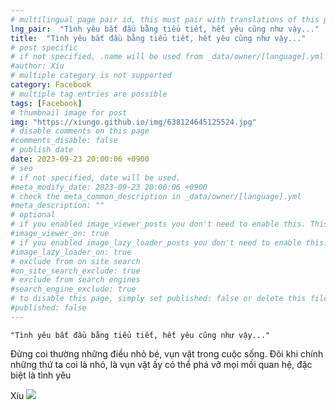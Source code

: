 ```yaml
---
# multilingual page pair id, this must pair with translations of this page. (This name must be unique)
lng_pair:  "Tình yêu bắt đầu bằng tiểu tiết, hết yêu cũng như vậy..." 
title:  "Tình yêu bắt đầu bằng tiểu tiết, hết yêu cũng như vậy..." 
# post specific
# if not specified, .name will be used from _data/owner/[language].yml
#author: Xíu
# multiple category is not supported
category: Facebook
# multiple tag entries are possible
tags: [Facebook]
# thumbnail image for post
img: "https://xiungo.github.io/img/638124645125524.jpg"
# disable comments on this page
#comments_disable: false
# publish date
date: 2023-09-23 20:00:06 +0900
# seo
# if not specified, date will be used.
#meta_modify_date: 2023-09-23 20:00:06 +0900
# check the meta_common_description in _data/owner/[language].yml
#meta_description: ""
# optional
# if you enabled image_viewer_posts you don't need to enable this. This is only if image_viewer_posts = false
#image_viewer_on: true
# if you enabled image_lazy_loader_posts you don't need to enable this. This is only if image_lazy_loader_posts = false
#image_lazy_loader_on: true
# exclude from on site search
#on_site_search_exclude: true
# exclude from search engines
#search_engine_exclude: true
# to disable this page, simply set published: false or delete this file
#published: false
---
```

    "Tình yêu bắt đầu bằng tiểu tiết, hết yêu cũng như vậy..."

Đừng coi thường những điều nhỏ bé, vụn vặt trong cuộc sống. Đôi khi chính những thứ ta coi là nhỏ, là vụn vặt ấy có thể phá vỡ mọi mối quan hệ, đặc biệt là tình yêu



Xíu
    <!-- outline-end -->
    <img src= "https://xiungo.github.io/img/638124645125524.jpg">
